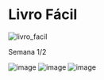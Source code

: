 # Livro Fácil


![livro_facil](https://github.com/igorvicente0712/livro_facil/assets/79584321/3eac60a8-9b7e-4638-8252-dc6ff331c327)


Semana 1/2

![image](https://github.com/igorvicente0712/livro_facil/assets/160950966/4ad1bcd3-5a44-4493-967c-902f60699085)
![image](https://github.com/igorvicente0712/livro_facil/assets/160950966/0d43c86a-59eb-47a0-bca6-bae82ea87c1f)
![image](https://github.com/igorvicente0712/livro_facil/assets/160950966/200d39ec-2ea2-4a6d-bbc8-0d827acd437d)

